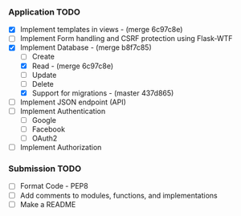 ### Application TODO

- [X] Implement templates in views - (merge 6c97c8e)
- [ ] Implement Form handling and CSRF protection using Flask-WTF
- [X] Implement Database - (merge b8f7c85)
	- [ ] Create
	- [X] Read - (merge 6c97c8e)
	- [ ] Update
	- [ ] Delete
	- [X] Support for migrations - (master 437d865)
- [ ] Implement JSON endpoint (API)
- [ ] Implement Authentication
	- [ ] Google
	- [ ] Facebook
	- [ ] OAuth2
- [ ] Implement Authorization

### Submission TODO
- [ ] Format Code - PEP8
- [ ] Add comments to modules, functions, and implementations
- [ ] Make a README